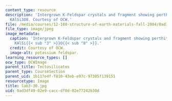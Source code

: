 ```yaml
---
content_type: resource
description: 'Intergrown K-Feldspar crystals and fragment showing perthite lamelli:
  KAlSi3O8. Courtesy of OCW.'
file: /media/courses/12-108-structure-of-earth-materials-fall-2004/0ad3df4902e9caccdf0d02e77242b30d_lab3-30.jpg
file_type: image/jpeg
image_metadata:
  caption: 'Intergrown K-Feldspar crystals and fragment showing perthite lamelli:
    KAlSi{{< sub "3" >}}O{{< sub "8" >}}.'
  credit: Courtesy of OCW.
  image-alt: potassium feldspar.
learning_resource_types: []
ocw_type: OCWImage
parent_title: Tectosilicates
parent_type: CourseSection
parent_uid: 1b117e4f-f810-43eb-e97c-97305f139151
resourcetype: Image
title: lab3-30.jpg
uid: 0ad3df49-02e9-cacc-df0d-02e77242b30d
---
```

